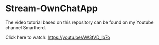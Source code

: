 # Stream-OwnChatApp

The video tutorial based on this repository can be found on my Youtube channel Smartherd. 

Click here to watch: https://youtu.be/AW3tVD_lb7o 
